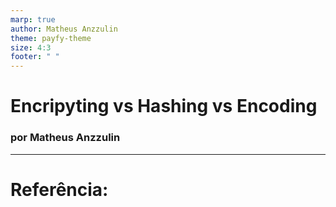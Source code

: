 ```yaml
---
marp: true
author: Matheus Anzzulin
theme: payfy-theme
size: 4:3
footer: " "
---
```

<!-- _class: lead -->
# Encripyting vs Hashing vs Encoding
### por Matheus Anzzulin

---
# Referência:

